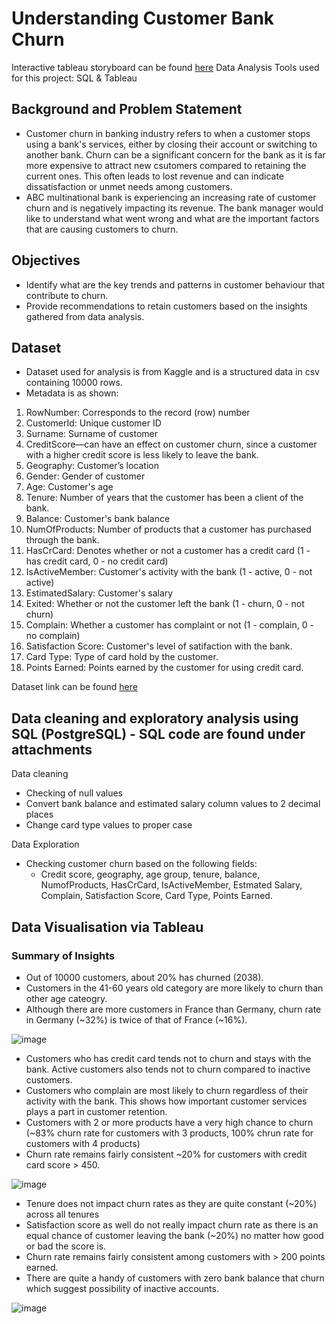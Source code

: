 # Understanding Customer Bank Churn
Interactive tableau storyboard can be found [here](https://public.tableau.com/app/profile/si.yang.neo/viz/BankCustomerChurnAnalysis_17305551284230/BankCustomerChurnStoryboard)
Data Analysis Tools used for this project: SQL & Tableau

## Background and Problem Statement
- Customer churn in banking industry refers to when a customer stops using a bank's services, either by closing their account or switching to another bank. Churn can be a significant concern for the bank as it is far more expensive to attract new csutomers compared to retaining the current ones. This often leads to lost revenue and can indicate dissatisfaction or unmet needs among customers.
- ABC multinational bank is experiencing an increasing rate of customer churn and is negatively impacting its revenue. The bank manager would like to understand what went wrong and what are the important factors that are causing customers to churn.

## Objectives
- Identify what are the key trends and patterns in customer behaviour that contribute to churn.
- Provide recommendations to retain customers based on the insights gathered from data analysis.

## Dataset
- Dataset used for analysis is from Kaggle and is a structured data in csv containing 10000 rows.
- Metadata is as shown:
1) RowNumber: Corresponds to the record (row) number
2) CustomerId: Unique customer ID
3) Surname: Surname of customer
4) CreditScore—can have an effect on customer churn, since a customer with a higher credit score is less likely to leave the bank.
5) Geography: Customer’s location
6) Gender: Gender of customer
7) Age: Customer's age
8) Tenure: Number of years that the customer has been a client of the bank.
9) Balance: Customer's bank balance
10) NumOfProducts: Number of products that a customer has purchased through the bank.
11) HasCrCard: Denotes whether or not a customer has a credit card (1 - has credit card, 0 - no credit card)
12) IsActiveMember: Customer's activity with the bank (1 - active, 0 - not active)
13) EstimatedSalary: Customer's salary
14) Exited: Whether or not the customer left the bank (1 - churn, 0 - not churn)
15) Complain: Whether a customer has complaint or not (1 - complain, 0 - no complain)
16) Satisfaction Score: Customer's level of satifaction with the bank.
17) Card Type: Type of card hold by the customer.
18) Points Earned: Points earned by the customer for using credit card.

Dataset link can be found [here](https://www.kaggle.com/datasets/radheshyamkollipara/bank-customer-churn)

## Data cleaning and exploratory analysis using SQL (PostgreSQL) - SQL code are found under attachments
Data cleaning
- Checking of null values
- Convert bank balance and estimated salary column values to 2 decimal places
- Change card type values to proper case

Data Exploration
- Checking customer churn based on the following fields:
  - Credit score, geography, age group, tenure, balance, NumofProducts, HasCrCard, IsActiveMember, Estmated Salary, Complain, Satisfaction Score, Card Type, Points Earned.

## Data Visualisation via Tableau
### Summary of Insights
- Out of 10000 customers, about 20% has churned (2038).
- Customers in the 41-60 years old category are more likely to churn than other age cateogry.
- Although there are more customers in France than Germany, churn rate in Germany (~32%) is twice of that of France (~16%).

![image](https://github.com/user-attachments/assets/b30898b0-18cb-44ca-8643-a160ce4b00fa)

- Customers who has credit card tends not to churn and stays with the bank. Active customers also tends not to churn compared to inactive customers.
- Customers who complain are most likely to churn regardless of their activity with the bank. This shows how important customer services plays a part in customer retention.
- Customers with 2 or more products have a very high chance to churn (~83% churn rate for customers with 3 products, 100% chrun rate for customers with 4 products)
- Churn rate remains fairly consistent ~20% for customers with credit card score > 450.

![image](https://github.com/user-attachments/assets/3d754ff8-ddcb-454b-9a12-23a6e978dab3)

- Tenure does not impact churn rates as they are quite constant (~20%) across all tenures
- Satisfaction score as well do not really impact churn rate as there is an equal chance of customer leaving the bank (~20%) no matter how good or bad the score is.
- Churn rate remains fairly consistent among customers with > 200 points earned.
- There are quite a handy of customers with zero bank balance that churn which suggest possibility of inactive accounts.

![image](https://github.com/user-attachments/assets/10abf566-9660-41ce-85d8-c27b73b0273a)

  










